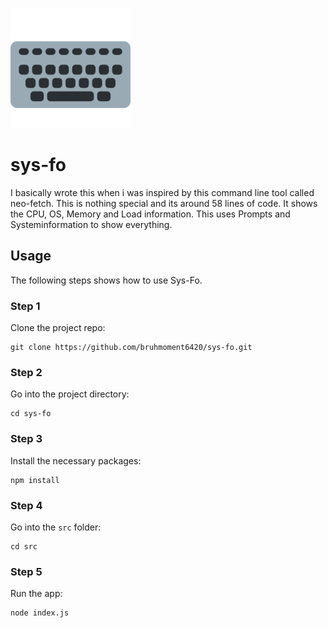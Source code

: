 ![LOGO](https://github.com/bruhmoment6420/sys-fo/blob/main/images/logo.png)
# sys-fo
I basically wrote this when i was inspired by this command line tool called neo-fetch.
This is nothing special and its around 58 lines of code.
It shows the CPU, OS, Memory and Load information.
This uses Prompts and Systeminformation to show everything.

## Usage  
The following steps shows how to use Sys-Fo.
### Step 1
Clone the project repo:
```
git clone https://github.com/bruhmoment6420/sys-fo.git
```
### Step 2
Go into the project directory:
```
cd sys-fo
```
### Step 3 
Install the necessary packages:
```
npm install
```
### Step 4
Go into the ```src``` folder:
```
cd src
```
### Step 5
Run the app:
```
node index.js
```
